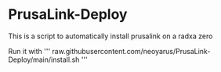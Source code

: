 # PrusaLink-Deploy

This is a script to automatically install prusalink on a radxa zero

Run it with 
'''
raw.githubusercontent.com/neoyarus/PrusaLink-Deploy/main/install.sh
'''
